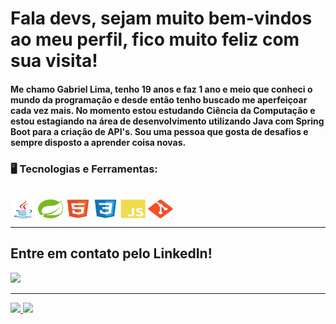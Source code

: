 # Fala devs, sejam muito bem-vindos ao meu perfil, fico muito feliz com sua visita!

#### Me chamo Gabriel Lima, tenho 19 anos e faz 1 ano e meio que conheci o mundo da programação e desde então tenho buscado me aperfeiçoar cada vez mais. No momento estou estudando Ciência da Computação e estou estagiando na área de desenvolvimento utilizando Java com Spring Boot para a criação de API's. Sou uma pessoa que gosta de desafios e sempre disposto a aprender coisa novas.

### 🖥️ Tecnologias e Ferramentas: 

<div style="display: inline_block"> <br>
  <img align="center" alt="Gabriel-Java" height="30" width="40" src="https://raw.githubusercontent.com/devicons/devicon/1119b9f84c0290e0f0b38982099a2bd027a48bf1/icons/java/java-original.svg">
  <img align="center" alt="Gabriel-Spring-Boot" height="30" width="40" src="https://raw.githubusercontent.com/devicons/devicon/1119b9f84c0290e0f0b38982099a2bd027a48bf1/icons/spring/spring-original.svg">
  <img align="center" alt="Gabriel-HTML" height="30" width="40" src="https://raw.githubusercontent.com/devicons/devicon/master/icons/html5/html5-original.svg">
  <img align="center" alt="Gabriel-CSS" height="30" width="40" src="https://raw.githubusercontent.com/devicons/devicon/master/icons/css3/css3-original.svg">
  <img align="center" alt="Gabriel-Js" height="30" width="40" src="https://raw.githubusercontent.com/devicons/devicon/master/icons/javascript/javascript-plain.svg">
  <img align="center" alt="Gabriel-Git" height="30" width="40" src="https://raw.githubusercontent.com/devicons/devicon/master/icons/git/git-plain.svg">
</div>

---

## Entre em contato pelo LinkedIn!

<div> 
  <a href="https://www.linkedin.com/in/gabrielimacouto/" target="_blank"><img src="https://img.shields.io/badge/-LinkedIn-%230077B5?style=for-the-badge&logo=linkedin&logoColor=white" target="_blank">   </a> 
</div>

---

<div>
  <a href="https://github.com/GabrieLima12">
  <img height="180em" src="https://github-readme-stats.vercel.app/api?username=GabrieLima12&show_icons=true&theme=tokyonight&include_all_commits=true&count_private=true"/>
  <img height="180em" src="https://github-readme-stats.vercel.app/api/top-langs/?username=GabrieLima12&layout=compact&langs_count=7&theme=tokyonight"/>
</div>
